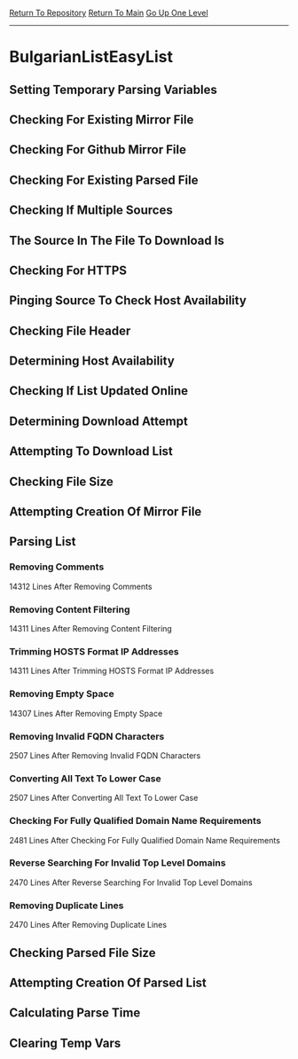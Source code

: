 [Return To Repository](https://github.com/deathbybandaid/piholeparser/)
[Return To Main](https://github.com/deathbybandaid/piholeparser/blob/master/RecentRunLogs/Mainlog.md)
[Go Up One Level](https://github.com/deathbybandaid/piholeparser/blob/master/RecentRunLogs/TopLevelScripts/30-Processing-External-Blacklists.md)
____________________________________
# BulgarianListEasyList
## Setting Temporary Parsing Variables
## Checking For Existing Mirror File
## Checking For Github Mirror File
## Checking For Existing Parsed File
## Checking If Multiple Sources
## The Source In The File To Download Is
## Checking For HTTPS
## Pinging Source To Check Host Availability
## Checking File Header
## Determining Host Availability
## Checking If List Updated Online
## Determining Download Attempt
## Attempting To Download List
## Checking File Size
## Attempting Creation Of Mirror File
## Parsing List
### Removing Comments
14312 Lines After Removing Comments
### Removing Content Filtering
14311 Lines After Removing Content Filtering
### Trimming HOSTS Format IP Addresses
14311 Lines After Trimming HOSTS Format IP Addresses
### Removing Empty Space
14307 Lines After Removing Empty Space
### Removing Invalid FQDN Characters
2507 Lines After Removing Invalid FQDN Characters
### Converting All Text To Lower Case
2507 Lines After Converting All Text To Lower Case
### Checking For Fully Qualified Domain Name Requirements
2481 Lines After Checking For Fully Qualified Domain Name Requirements
### Reverse Searching For Invalid Top Level Domains
2470 Lines After Reverse Searching For Invalid Top Level Domains
### Removing Duplicate Lines
2470 Lines After Removing Duplicate Lines
## Checking Parsed File Size
## Attempting Creation Of Parsed List
## Calculating Parse Time
## Clearing Temp Vars
